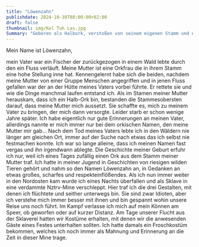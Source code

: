 ```yaml
---
title: "Löwenzahn"
publishdate: 2024-10-30T08:00:00+02:00
draft: false
thumbnail: img/Kel Tuh Las.jpg
Summary: "Geboren als Halbork, verstoßen von seinem eigenen Stamm und einsam in der Natur aufgewachsen, bevor er als Sklave Nztrv abbauen musste. Das ist die trauige Vergangenheit von Löwenzahn, der nun endlich in unserer Gruppe von Abenteurern seinen Platz gefunden hat. Mit umfangreichen Wissen über Pflanzen und Tiere konnte er seinen neunen Freunden direkt helfen und mit mehr Zeitin Zivilisation werden auch seine sozialen Fähigkeiten langsam zu einer Waffe."
---
```


Mein Name ist Löwenzahn,

mein Vater war ein Fischer der zurückgezogen in einem Wald lebte durch den ein Fluss verläuft. Meine Mutter ist eine Orkfrau die in ihrem Stamm eine hohe Stellung inne hat. Kennengelernt habe sich die beiden, nachdem meine Mutter von einer Gruppe Menschen angegriffen und in jenen Fluss gefallen war der an der Hütte meines Vaters vorbei führte. Er rettete sie und wie die Dinge manchmal laufen entstand ich. Als im Stamen meiner Mutter herauskam, dass ich ein Halb-Ork bin, bestanden die Stammesobersten darauf, dass meine Mutter mich aussetzt. Sie schaffte es, mich zu meinem Vater zu bringen, der mich dann versorgte. Leider starb er schon wenige Jahre später. Ich habe eigentlich nur gute Erinnerungen an meinen Vater, allerdings nannte er mich immer nur bei dem orkischen Namen, den meine Mutter mir gab... Nach dem Tod meines Vaters lebte ich in den Wäldern nie länger am gleichen Ort, immer auf der Suche nach etwas das ich selbst nie festmachen konnte. Ich war so lange alleine, dass ich meinen Namen fast vergas und ihn irgendwann ablegte. Die Geschichte meiner Geburt erfuhr ich nur, weil ich eines Tages zufällig einen Ork aus dem Stamm meiner Mutter traf. Ich hatte in meiner Jugend in Geschichten von riesigen wilden Tieren gehört und nahm so den Namen Löwenzahn an, in Gedanken an etwas großes, scharfes und respekteinflößendes. Als ich nun immer weiter in den Nordosten kam wurde ich eines Nachts überfallen und als Sklave in eine verdammte Nztrv-Mine verschleppt. Hier traf ich die drei Gestalten, mit denen ich flüchtete und seither unterwegs bin. Sie sind zwar Idioten, aber ich verstehe mich immer besser mit ihnen und bin gespannt wohin unsere Reise uns noch führt. Im Kampf verlasse ich mich auf mein Können am Speer, ob geworfen oder auf kurzer Distanz. Am Tage unserer Flucht aus der Sklaverei hatten wir Kostüme erhalten, mit denen wir die anwesenden Gäste eines Festes unterhalten sollten. Ich hatte damals ein Froschkostüm bekommen, welches ich noch immer als Mahnung und Erinnerung an die Zeit in dieser Mine trage.
